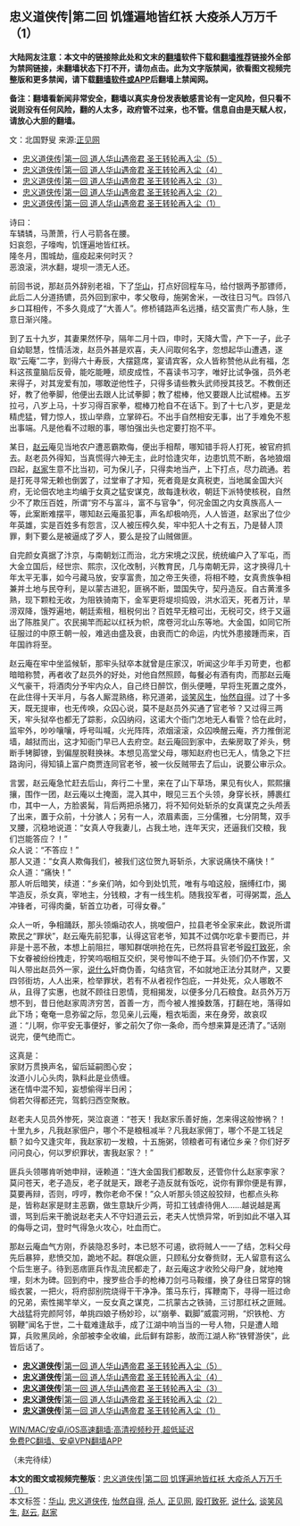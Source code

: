  <h2>忠义道侠传|第二回 饥馑遍地皆红袄 大疫杀人万万千（1）</h2> <p class="notice"><b>大陆网友注意：本文中的链接除此处和文末的<a href="https://github.com/bannedbook/fanqiang" >翻墙</a>软件下载和<a href="https://github.com/killgcd/justmysocks/blob/master/README.md">翻墙推荐</a>链接外全部为禁网链接，未翻墙状态下打不开，请勿点击。此为文字版禁闻，欲看图文视频完整版和更多禁闻，请下载<a href="https://github.com/bannedbook/fanqiang">翻墙软件或APP</a>后翻墙上禁闻网。</p><p>备注：翻墙看新闻非常安全，翻墙以真实身份发表敏感言论有一定风险，但只看不说则没有任何风险，翻的人太多，政府管不过来，也不管。信息自由是天赋人权，请放心大胆的翻墙。</b></p>  <div class="entry"> <p></p> <p>文：北国野叟 来源:<a href="https://www.bannedbook.org/bnews/tag/%e6%ad%a3%e8%a7%81%e7%bd%91/" class="st_tag internal_tag" rel="tag" title="标签 正见网 下的日志">正见网</a></p> <ul> <li><a href="https://www.bannedbook.org/bnews/cbnews/20210110/1464861.html" target="_blank" rel="noopener">忠义道侠传|第一回 道人华山遇帝君 圣王转轮再入尘（5）</a></li> <li><a href="https://www.bannedbook.org/bnews/cbnews/20210109/1464262.html" target="_blank" rel="noopener">忠义道侠传|第一回 道人华山遇帝君 圣王转轮再入尘（4）</a></li> <li><a href="https://www.bannedbook.org/bnews/comments/20210106/1462212.html" target="_blank" rel="noopener">忠义道侠传|第一回 道人华山遇帝君 圣王转轮再入尘（3）</a></li> <li><a href="https://www.bannedbook.org/bnews/comments/20210103/1460229.html" target="_blank" rel="noopener">忠义道侠传|第一回 道人华山遇帝君 圣王转轮再入尘（2）</a></li> <li><a href="https://www.bannedbook.org/bnews/comments/20210102/1459707.html" target="_blank" rel="noopener">忠义道侠传|第一回 道人华山遇帝君 圣王转轮再入尘（1）</a></li> </ul> <p>诗曰：<br /> 车辚辚，马萧萧，行人弓箭各在腰。<br /> 妇哀怨，子嚎啕，饥馑遍地皆红袄。<br /> 隆冬月，围城劫，瘟疫起来何时灭？<br /> 恶浪滚，洪水翻，堤坝一溃无人还。</p>  <p>前回书说，那赵员外辞别老祖，下了<a href="https://www.bannedbook.org/bnews/tag/%E5%8D%8E%E5%B1%B1/" class="st_tag internal_tag" rel="tag" title="标签 华山 下的日志">华山</a>，打点好回程车马，给付银两予那镖师，此后二人分道扬镳，员外回到家中，孝父敬母，施粥舍米，一改往日习气。四邻八乡口耳相传，不多久竟成了“大善人”。修桥铺路声名远播，结交富贵广布人脉，生意日渐兴隆。</p> <p>到了五十九岁，其妻果然怀孕，隔年二月十四，申时，天降大雪，产下一子，此子自幼聪慧，性情活泼，赵员外甚是欢喜，夫人问取何名字，忽想起华山遭遇，遂取“云庵”二字，到得六十寿辰，大摆筵席，宴请宾客，众人皆称赞他从此有福，怎料这孩童脑后反骨，能吃能睡，顽皮成性，不喜读书习字，唯好比试争强，员外老来得子，对其宠爱有加，哪敢逆他性子，只得多请些教头武师授其技艺。不教倒还好，教了他拳脚，他便出去跟人比试拳脚；教了棍棒，他又要跟人比试棍棒。五岁拉弓，八岁上马，十岁习得百家拳，棍棒刀枪自不在话下。到了十七八岁，更是龙精虎猛，臂力惊人，拔山举鼎，立掌碎石。不出手自然相安无事，出了手难免不惹出事端。凡是他看不过眼的事，哪怕强出头也定要打抱不平。</p> <p>某日，<a href="https://www.bannedbook.org/bnews/tag/%e8%b5%b5%e4%ba%91/" class="st_tag internal_tag" rel="tag" title="标签 赵云 下的日志">赵云</a>庵见当地农户遭恶霸欺侮，便出手相帮，哪知错手将人打死，被官府抓去。赵老员外得知，当真慌得六神无主，此时恰逢灾年，边患饥荒不断，各地狼烟四起，<a href="https://www.bannedbook.org/bnews/tag/%E8%B5%B5%E5%AE%B6/" class="st_tag internal_tag" rel="tag" title="标签 赵家 下的日志">赵家</a>生意不比当初，可为保儿子，只得卖地当产，上下打点，尽力疏通。若是打死寻常无赖也倒罢了，过堂审了才知，死者竟是女真税吏，当地属金国大兴府，无论佃农地主均编于女真之猛安谋克，故每逢秋收，朝廷下派特使核税，自然少不了欺压百姓，所谓“穷不与富斗，富不与官争”，何况金国之内女真族高人一等，此案断难摆平，哪知赵云庵虽犯事，声名却极响亮，人人皆道，赵家出了位少年英雄，实是百姓多有怨言，汉人被压榨久矣，牢中犯人十之有五，乃是替人顶罪，剩下要么是被逼成了歹人，要么是投了山贼做匪。</p>  <p>自完颜女真据了汴京，与南朝划江而治，北方宋境之汉民，统统编户入了军屯，而大金立国后，经世宗、熙宗，汉化改制，兴教育民，几与南朝无异，这才换得几十年太平无事，如今弓藏马放，安享富贵，加之帝王失德，将相不睦，女真贵族争相兼并土地与民夺利，是以蒙古进犯，匪祸不断，盟国失守，契丹造反。自古黄淮多熟，现下颗粒无收，为阻铁骑南下，金军更将堤坝捣毁，洪水滔天，死者万计，旱涝双降，饿殍遍地，朝廷索租，租税何出？百姓早无粮可出，无税可交，终于又逼出了陈胜吴广。农民揭竿而起以红袄为帜，席卷河北山东等地。大金国，如同它所征服过的中原王朝一般，难逃由盛及衰，由衰而亡的命运，内忧外患接踵而来，百年国祚将至。</p> <p>赵云庵在牢中坐监候斩，那牢头狱卒本就曾是庄家汉，听闻这少年手刃苛吏，也都暗暗称赞，再者收了赵员外的好处，对他自然照顾，每餐必有酒有肉，而那赵云庵义气豪干，将酒肉分予牢内众人，自己终日醉饮，倒头便睡，早将生死置之度外，在此住得十天半月，与各人厮混熟络，称兄道弟，<a href="https://www.bannedbook.org/bnews/tag/%E8%B0%88%E7%AC%91%E9%A3%8E%E7%94%9F/" class="st_tag internal_tag" rel="tag" title="标签 谈笑风生 下的日志">谈笑风生</a>，<a href="https://www.bannedbook.org/bnews/tag/%E6%80%A1%E7%84%B6%E8%87%AA%E5%BE%97/" class="st_tag internal_tag" rel="tag" title="标签 怡然自得 下的日志">怡然自得</a>。过了十多天，既无提审，也无传唤，众囚心说，莫不是赵员外买通了官老爷？又过得三两天，牢头狱卒也都无了踪影，众囚纳闷，这诺大个衙门怎地无人看管？恰在此时，监牢外，吵吵嚷嚷，呼号叫喊，火光阵阵，浓烟滚滚，众囚唤醒云庵，齐力推倒泥墙，越狱而出，这才知衙门早已人去府空。赵云庵回到家中，去柴房取了斧头，劈断手铐脚镣，到偏屋脱鞋换袜。本想见高堂父母，哪知赵府也已无人，情急之下拦路询问，得知镇上富户商贾连同官老爷，被一伙反贼带去了后山，说要公审示众。</p> <p>言罢，赵云庵急忙赶去后山，奔行二十里，来在了山下草场，果见有伙人，熙熙攘攘，围作一团，赵云庵以土掩面，混入其中，眼见三五个头领，身穿长袄，膊裹红巾，其中一人，方脸裘髯，背后两把杀猪刀，将不知何处斩杀的女真谋克之头颅丢了出来，置于众前，十分骇人；另有一人，浓眉素面，三分儒雅，七分阴鹜，双手叉腰，沉稳地说道：“女真人夺我妻儿，占我土地，连年天灾，还逼我们交粮，我们岂能答应？！”<br /> 众人说：“不答应！”<br /> 那人又道：“女真人欺侮我们，被我们这位贺九哥斩杀，大家说痛快不痛快！”<br /> 众人道：“痛快！”<br /> 那人听后暗笑，续道：“乡亲们呐，如今到处饥荒，唯有与咱这般，捆缚红巾，揭竿造反，杀女真，宰地主，分钱粮，才有一线生机。随我投军者，可得粥鬻，<a href="https://www.bannedbook.org/bnews/tag/%E6%9D%80%E4%BA%BA/" class="st_tag internal_tag" rel="tag" title="标签 杀人 下的日志">杀人</a>冲锋者，可得肉羹，斩首立功者，可得女眷。”</p>  <p>众人一听，争相踊跃，那头领煽动农人，挑唆佃户，拉县老爷全家来此，数说所谓欺民之“罪状”，赵云庵先前犯事，认得这官老爷，知其不过偶尔吃拿卡要而已，并非是十恶不赦，本想上前阻拦，哪知群氓哄抢在先，已然将县官老爷<a href="https://www.bannedbook.org/bnews/tag/%E6%AE%B4%E6%89%93%E8%87%B4%E6%AD%BB/" class="st_tag internal_tag" rel="tag" title="标签 殴打致死 下的日志">殴打致死</a>，余下女眷被纷纷拽走，狞笑呜咽相互交织，哭号惨叫不绝于耳。头领们仍不作罢，又叫人带出赵员外一家，<a href="https://www.bannedbook.org/bnews/tag/%E8%AF%B4%E4%BB%80%E4%B9%88/" class="st_tag internal_tag" rel="tag" title="标签 说什么 下的日志">说什么</a>奸商伪善，勾结贪官，不如就地正法分其财产，又要四邻街坊，人人出来，检举罪状，若有不从者视作包庇，一并处死，众人哪敢不从，且得了实惠，也就不顾往日恩情，竞相揭发，以便多分几石粮食。赵员外万万想不到，昔日他赵家周济穷苦，首善一方，而今被人推搡数落，打翻在地，落得如此下场；奄奄一息弥留之际，忽见亲儿云庵，粗衣垢面，来在身旁，故哀叹道：“儿啊，你平安无事便好，爹之前欠了你一条命，而今想来算是还清了。”话刚说完，便气绝而亡。</p> <p>这真是：<br /> 家财万贯换声名，留后延嗣图心安；<br /> 汝道小儿心头肉，孰料此是业债缠。<br /> 迷在情中混不知，妄想偷得半日闲；<br /> 倘若欠得都还完，驾鹤归西空聚散。</p> <p>赵老夫人见员外惨死，哭泣哀道：“苍天！我赵家乐善好施，怎来得这般惨祸？！十里九乡，凡我赵家佃户，哪个不是粮租减半？凡我赵家佣丁，哪个不是工钱足额？如今又逢灾年，我赵家初一发粮，十五施粥，领粮者可有诸位乡亲？你们好歹问问良心，何以罗织罪状，害我赵家？！”</p>  <p>匪兵头领哪肯听她申辩，诬赖道：“连大金国我们都敢反，还管你什么赵家李家？莫问苍天，老子造反，老子就是天，跟老子造反就有饭吃，说你有罪你便是有罪，莫要再辩，否则，哼哼，教你老命不保！”众人听那头领这般狡辩，也都点头称是，皆称赵家是财主恶霸，做生意缺斤少两，苛扣工钱虐待佣人……越说越是离谱，骂到后来干脆说赵老夫人不守妇道云云，老夫人忧愤异常，听到如此不堪入耳的侮辱之词，登时气得急火攻心，吐血而亡。</p> <p>那赵云庵血气方刚，乔装隐忍多时，本已怒不可遏，欲将贼人一一了结，怎料父母先后暴猝，悲愤交加，跪地不起。群氓众匪，只顾私分女眷赀财，无人留意有这么个后生崽子。待到恶痞匪兵作乱流民都走了，赵云庵这才收殓父母尸身，就地掩埋，刻木为碑。回到府中，搜罗些合手的枪棒刀剑弓马鞍缰，换了身往日常穿的锦缎衣裳，一把火，将府邸别院烧得干干净净。策马东行，挥鞭南下，寻得一班过命的兄弟，索性揭竿举义，一反女真之谋克，二抗蒙古之铁骑，三讨那红袄之匪贼。大战猛将完颜阿邻，单挑四娘子杨妙珍，以“崩拳、戳脚”威震河朔，“炽铁枪、方钢鞭”闻名于世，二十载难逢敌手，成了江湖中响当当的一号人物，只是遭人暗算，兵败黑凤岭，余部被李全收编，此后鲜有踪影，故而江湖人称“铁臂游侠”，此皆后话了。</p> <ul class='op-related-articles' title='相关阅读'> <li><a href='https://www.bannedbook.org/bnews/cbnews/20210110/1464861.html' target='_blank'><b>忠义道侠传</b>|第一回 道人华山遇帝君 圣王转轮再入尘（5）</a></li> <li><a href='https://www.bannedbook.org/bnews/cbnews/20210109/1464262.html' target='_blank'><b>忠义道侠传</b>|第一回 道人华山遇帝君 圣王转轮再入尘（4）</a></li> <li><a href='https://www.bannedbook.org/bnews/comments/20210106/1462212.html' target='_blank'><b>忠义道侠传</b>|第一回 道人华山遇帝君 圣王转轮再入尘（3）</a></li> <li><a href='https://www.bannedbook.org/bnews/comments/20210103/1460229.html' target='_blank'><b>忠义道侠传</b>|第一回 道人华山遇帝君 圣王转轮再入尘（2）</a></li> <li><a href='https://www.bannedbook.org/bnews/comments/20210102/1459707.html' target='_blank'><b>忠义道侠传</b>|第一回 道人华山遇帝君 圣王转轮再入尘（1）</a></li> </ul> <p class="texttj"> <a href="https://github.com/bannedbook/fanqiang/wiki/V2ray%E6%9C%BA%E5%9C%BA" target="_blank">WIN/MAC/安卓/iOS高速翻墙:高清视频秒开,超低延迟</a><br/> <a href="https://github.com/bannedbook/fanqiang/wiki/%E7%A6%81%E9%97%BB%E7%BD%91%E5%AE%89%E5%8D%93%E7%BF%BB%E5%A2%99%E6%96%B0%E9%97%BBAPP" target="_blank">免费PC翻墙、安卓VPN翻墙APP</a></p><p>（未完待续）</p><a name='sharetosocial'></a>       <div><b>本文的图文或视频完整版</b>：<a href='https://www.bannedbook.org/bnews/comments/20210113/1466764.html'>忠义道侠传|第二回 饥馑遍地皆红袄 大疫杀人万万千（1）</a></div>  </div><!--END ENTRY--> <div class="postfooter"> <div>本文标签：<a href="https://www.bannedbook.org/bnews/tag/%E5%8D%8E%E5%B1%B1/" rel="tag">华山</a>, <a href="https://www.bannedbook.org/bnews/tag/%e5%bf%a0%e4%b9%89%e9%81%93%e4%be%a0%e4%bc%a0/" rel="tag">忠义道侠传</a>, <a href="https://www.bannedbook.org/bnews/tag/%E6%80%A1%E7%84%B6%E8%87%AA%E5%BE%97/" rel="tag">怡然自得</a>, <a href="https://www.bannedbook.org/bnews/tag/%E6%9D%80%E4%BA%BA/" rel="tag">杀人</a>, <a href="https://www.bannedbook.org/bnews/tag/%e6%ad%a3%e8%a7%81%e7%bd%91/" rel="tag">正见网</a>, <a href="https://www.bannedbook.org/bnews/tag/%E6%AE%B4%E6%89%93%E8%87%B4%E6%AD%BB/" rel="tag">殴打致死</a>, <a href="https://www.bannedbook.org/bnews/tag/%E8%AF%B4%E4%BB%80%E4%B9%88/" rel="tag">说什么</a>, <a href="https://www.bannedbook.org/bnews/tag/%E8%B0%88%E7%AC%91%E9%A3%8E%E7%94%9F/" rel="tag">谈笑风生</a>, <a href="https://www.bannedbook.org/bnews/tag/%e8%b5%b5%e4%ba%91/" rel="tag">赵云</a>, <a href="https://www.bannedbook.org/bnews/tag/%E8%B5%B5%E5%AE%B6/" rel="tag">赵家</a></div>  </div><!--END POSTFOOTER--> 